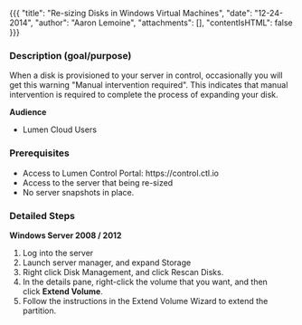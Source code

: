 {{{
  "title": "Re-sizing Disks in Windows Virtual Machines",
  "date": "12-24-2014",
  "author": "Aaron Lemoine",
  "attachments": [],
  "contentIsHTML": false
}}}

<h3>Description (goal/purpose)</h3>
<p>When a disk is provisioned to your server in control, occasionally you will get this warning "Manual intervention required". This indicates that manual intervention is required to complete the process of expanding your disk.</p>

<p><strong>Audience</strong>
</p>
<ul>
  <li>Lumen Cloud Users</li>
</ul>

<h3>Prerequisites</h3>
<ul>
  <li>Access to Lumen Control Portal: https://control.ctl.io</li>
  <li>Access to the server that being re-sized</li>
  <li>No server snapshots in place.</li>
</ul>
<h3>Detailed Steps</h3>
<p><strong>Windows Server 2008 / 2012</strong></p>

1. Log into the server
2. Launch server manager, and expand Storage
3. Right click Disk Management, and click Rescan Disks.
4. In the details pane, right-click the volume that you want, and then click&nbsp;<strong>Extend Volume</strong>.
5. Follow the instructions in the Extend Volume Wizard to extend the partition.


</ol>
